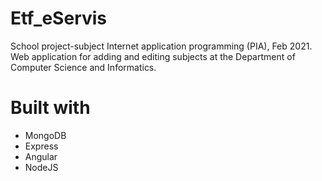 # Etf_eServis

School project-subject Internet application programming (PIA),  Feb 2021.
Web application for adding and editing subjects at the Department of Computer Science and Informatics.

# Built with
  * MongoDB
  * Express
  * Angular
  * NodeJS
